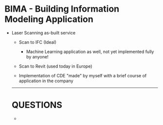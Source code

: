 # BIMA - Building Information Modeling Application

- Laser Scanning as-built service
  - Scan to IFC (Ideal)
      - Machine Learning application as well, not yet implemented fully by anyone!
        
  - Scan to Revit (used today in Europe)
    
  - Implementation of CDE "made" by myself with a brief course of application in the company

  ----------------------------------------------------------------

  # QUESTIONS

  *
